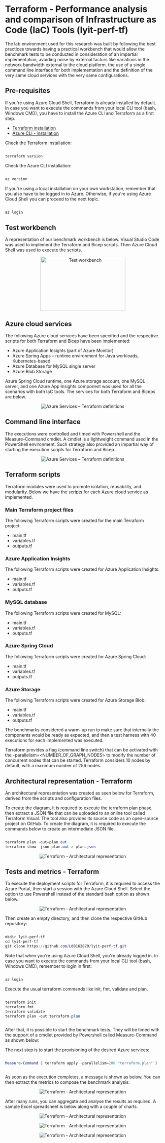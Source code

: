 # Terraform - Performance analysis and comparison of Infrastructure as Code (IaC) Tools (lyit-perf-tf)
The lab environment used for this research was built by following the best practices towards having a practical workbench that would allow the benchmark tests to be conducted in consideration of an impartial implementation, avoiding noise by external factors like variations in the network bandwidth external to the cloud platform, the use of a single command line interface for both implementation and the definition of the very same cloud services with the very same configurations.

## Pre-requisites

If you're using Azure Cloud Shell, Terraform is already installed by default. In case you want to execute the commands from your local CLI tool (bash, Windows CMD), you have to install the Azure CLI and Terraform as a first step. 

* [Terraform installation](https://learn.hashicorp.com/tutorials/terraform/install-cli)
* [Azure CLI - installation](https://docs.microsoft.com/en-us/cli/azure/install-azure-cli)

Check the Terraform installation:

```powershell

terraform version

```

Check the Azure CLI installation:

```powershell

az version

```

If you're using a local installation on your own workstation, remember that you also have to be logged in to Azure.
Otherwise, if you're  using Azure Cloud Shell you can proceed to the next topic.

```powershell

az login

```


## Test workbench
A representation of our benchmark workbench is below. Visual Studio Code was used to implement the Terraform and Bicep scripts. Then Azure Cloud Shell was used to execute the scripts.
<p align="center">
  <img alt ="Test workbench" width="275" height="175" src="/media/test-workbench.png">
</p>

## Azure cloud services
The following Azure cloud services have been specified and the respective scripts for both Terraform and Bicep have been implemented:

* Azure Application Insights (part of Azure Monitor)
* Azure Spring Apps – runtime environment for Java workloads, Kubernetes-based
* Azure Database for MySQL single server
* Azure Blob Storage

Azure Spring Cloud runtime, one Azure storage account, one MySQL server, and one Azure App Insights component was used for all the scenarios with both IaC tools. The services for both Terraform and Biceps are below. 

<p align="center">
  <img alt ="Azure Services – Terraform definitions" src="/media/azure-services-tf-definitions.png">
</p>

## Command line interface
The executions were controlled and timed with Powershell and the Measure-Command cmdlet. A cmdlet is a lightweight command used in the PowerShell environment. Such strategy also provided an impartial way of starting the execution scripts for Terraform and Bicep.

<p align="center">
  <img alt ="Azure Services – Terraform definitions" src="/media/lyit-perf-tf-RUNNING.png">
</p>

## Terraform scripts
Terraform modules were used to promote isolation, reusability, and modularity. Below we have the scripts for each Azure cloud service as implemented.

### Main Terraform project files
The following Terraform scripts were created for the main Terraform project:
* main.tf
* variables.tf
* outputs.tf

### Azure Application Insights
The following Terraform scripts were created for Azure Application Insights:
* main.tf
* variables.tf
* outputs.tf

### MySQL database
The following Terraform scripts were created for MySQL:
* main.tf
* variables.tf
* outputs.tf

### Azure Spring Cloud
The following Terraform scripts were created for Azure Spring Cloud:
* main.tf
* variables.tf
* outputs.tf

### Azure Storage
The following Terraform scripts were created for Azure Storage Blob:
* main.tf
* variables.tf
* outputs.tf

The benchmarks considered a warm-up run to make sure that internally the components would be ready as expected, and then a test harness with 40 executions for each implemented was executed. 

Terraform provides a flag (command line switch) that can be activated with the -parallelism=<NUMBER_OF_GRAPH_NODES> to modify the number of concurrent nodes that can be started.
Terraform considers 10 nodes by default, with a maximum number of 256 nodes. 

## Architectural representation - Terraform

An architectural representation was created as seen below for Terraform, derived from the scripts and configuration files. 

To create the diagram, it is required to execute the terraform plan phase, then extract a JSON file that can be uploaded to an online tool called Terraform Visual. The tool also provides its source code as an open-source project on GitHub. To create the diagram, it is required to execute the commands below to create an intermediate JSON file. 

```powershell

terraform plan -out=plan.out
terraform show -json plan.out > plan.json

```

<p align="center">
  <img alt ="Terraform - Architectural representation" src="/media/lyit-perf-tf-DIAGRAM.png">
</p>


## Tests and metrics - Terraform

To execute the deployment scripts for Terraform, it is required to access the Azure Portal, then start a session with the Azure Cloud Shell. Select the option to use Powershell instead of the standard bash option as shown below.

<p align="center">
  <img alt ="Terraform - Architectural representation" src="/media/azure-portal-powershell.png">
</p>

Then create an empty directory, and then clone the respective GitHub repository:

```powershell

mkdir lyit-perf-tf
cd lyit-perf-tf
git clone https://github.com/L00162879/lyit-perf-tf.git


```

Note that when you're using Azure Cloud Shell, you're already logged in. In case you want to execute the commands from your local CLI tool (bash, Windows CMD), remember to login in first:

```powershell

az login


```

Execute the usual terraform commands like init, fmt, validate and plan.

```powershell

terraform init
terraform fmt
terraform validate
terraform plan -out terraform.plan



```

After that, it is possible to start the benchmark tests. They will be timed with the support of a cmdlet provided by Powershell called Measure-Command as shown below: 

The next step is to start the provisioning of the desired Azure services:

```powershell

Measure-Command { terraform apply -parallelism=200 "terraform.plan" }



```

As soon as the execution completes, a message is shown as below. You can then extract the metrics to compose the benchmark analysis:

<p align="center">
  <img alt ="Terraform - Architectural representation" src="/media/lyit-perf-tf-SUCCESS.png">
</p>

After many runs, you can aggregate and analyse the results as required. A sample Excel spreadsheet is below along
with a couple of charts.

<p align="center">
  <img alt ="Terraform - Architectural representation" src="/media/terraform-SAMPLES.png">
</p>

<p align="center">
  <img alt ="Terraform - Architectural representation" src="/media/terraform-CHART-1.png">
</p>

<p align="center">
  <img alt ="Terraform - Architectural representation" src="/media/terraform-CHART-2.png">
</p>

